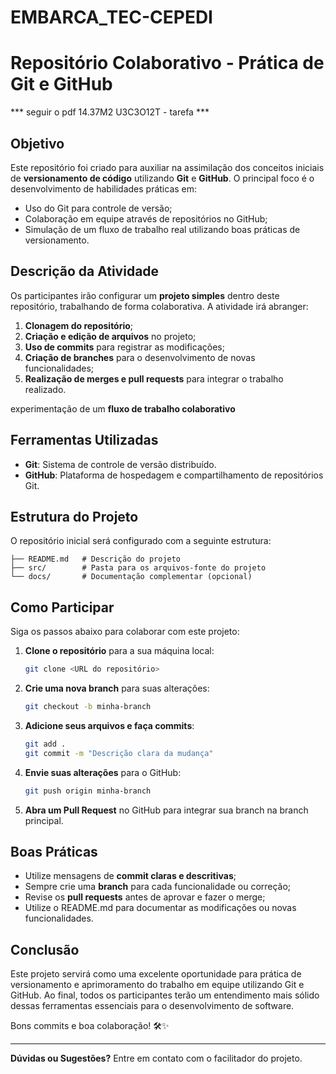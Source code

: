 # EMBARCA_TEC-CEPEDI

# Repositório Colaborativo - Prática de Git e GitHub

*** seguir o pdf  14.37M2 U3C3O12T - tarefa ***

## Objetivo
Este repositório foi criado para auxiliar na assimilação dos conceitos iniciais de **versionamento de código** utilizando **Git** e **GitHub**. O principal foco é o desenvolvimento de habilidades práticas em:

- Uso do Git para controle de versão;
- Colaboração em equipe através de repositórios no GitHub;
- Simulação de um fluxo de trabalho real utilizando boas práticas de versionamento.

## Descrição da Atividade
Os participantes irão configurar um **projeto simples** dentro deste repositório, trabalhando de forma colaborativa. A atividade irá abranger:

1. **Clonagem do repositório**;
2. **Criação e edição de arquivos** no projeto;
3. **Uso de commits** para registrar as modificações;
4. **Criação de branches** para o desenvolvimento de novas funcionalidades;
5. **Realização de merges e pull requests** para integrar o trabalho realizado.

experimentação de um **fluxo de trabalho colaborativo**

## Ferramentas Utilizadas
- **Git**: Sistema de controle de versão distribuído.
- **GitHub**: Plataforma de hospedagem e compartilhamento de repositórios Git.

## Estrutura do Projeto
O repositório inicial será configurado com a seguinte estrutura:

```
├── README.md   # Descrição do projeto
├── src/        # Pasta para os arquivos-fonte do projeto
└── docs/       # Documentação complementar (opcional)
```

## Como Participar
Siga os passos abaixo para colaborar com este projeto:

1. **Clone o repositório** para a sua máquina local:
   ```bash
   git clone <URL do repositório>
   ```

2. **Crie uma nova branch** para suas alterações:
   ```bash
   git checkout -b minha-branch
   ```

3. **Adicione seus arquivos e faça commits**:
   ```bash
   git add .
   git commit -m "Descrição clara da mudança"
   ```

4. **Envie suas alterações** para o GitHub:
   ```bash
   git push origin minha-branch
   ```

5. **Abra um Pull Request** no GitHub para integrar sua branch na branch principal.

## Boas Práticas
- Utilize mensagens de **commit claras e descritivas**;
- Sempre crie uma **branch** para cada funcionalidade ou correção;
- Revise os **pull requests** antes de aprovar e fazer o merge;
- Utilize o README.md para documentar as modificações ou novas funcionalidades.

## Conclusão
Este projeto servirá como uma excelente oportunidade para prática de versionamento e aprimoramento do trabalho em equipe utilizando Git e GitHub. Ao final, todos os participantes terão um entendimento mais sólido dessas ferramentas essenciais para o desenvolvimento de software.

Bons commits e boa colaboração! 🛠️✨

---

**Dúvidas ou Sugestões?** Entre em contato com o facilitador do projeto.



